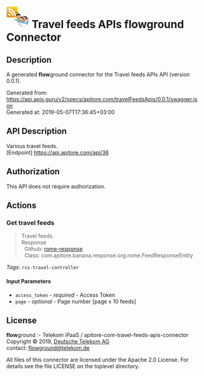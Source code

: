 # ![LOGO](logo.png) Travel feeds APIs **flow**ground Connector

## Description

A generated **flow**ground connector for the Travel feeds APIs API (version 0.0.1).

Generated from: https://api.apis.guru/v2/specs/apitore.com/travelFeedsApis/0.0.1/swagger.json<br/>
Generated at: 2019-05-07T17:36:45+03:00

## API Description

Various travel feeds.<BR />[Endpoint] https://api.apitore.com/api/36

## Authorization

This API does not require authorization.

## Actions

### Get travel feeds

> Travel feeds.<BR />Response<BR />&nbsp; Github: <a href="https://github.com/keigohtr/apitore-response-parent/tree/master/rome-response">rome-response</a><BR />&nbsp; Class: com.apitore.banana.response.org.rome.FeedResponseEntity<BR />

*Tags:* `rss-travel-controller`

#### Input Parameters
* `access_token` - _required_ - Access Token
* `page` - _optional_ - Page number [page x 10 feeds]

## License

**flow**ground :- Telekom iPaaS / apitore-com-travel-feeds-apis-connector<br/>
Copyright © 2019, [Deutsche Telekom AG](https://www.telekom.de)<br/>
contact: flowground@telekom.de

All files of this connector are licensed under the Apache 2.0 License. For details
see the file LICENSE on the toplevel directory.

